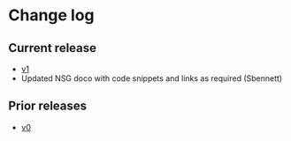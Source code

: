 # Change log

## Current release

- [v1](docs/CHANGELOG-v1.md)
- Updated NSG doco with code snippets and links as required (Sbennett)

## Prior releases

- [v0](docs/CHANGELOG-v0.md)

